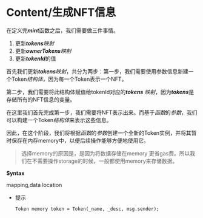 # Content/生成NFT信息

在定义完***mint***函数之后，我们需要做三件事情。

1. 更新***tokens**映射*
2. 更新***ownerTokens**映射*
3. 更新***tokenId***的值

首先我们更新***tokens**映射*，共分为两步：第一步，我们需要使用参数信息新建一个Token*结构体*，因为每一个Token表示一个NFT。

第二步，我们需要将此结构体赋值给tokenId对应的***tokens** 映射*，因为***tokens***是存储所有的NFT信息的变量。

在这里我们首先完成第一步，我们需要将NFT表示出来。而基于*函数*的*参数*，我们可以构建一个Token*结构体*来表示这些信息。

因此，在这个阶段，我们将根据*函数*的*参数*创建一个全新的Token实例，并将其暂时保存在内存memory中，以便后续操作能够方便地使用它。

> 选择memory的原因是，是因为将数据存储在memory 更省gas费。所以我们在不需要操作storage的时候，一般都使用memory来存储数据。
> 

**Syntax**

mapping,data location

- 提示
    
    ```solidity
    Token memory token = Token(_name, _desc, msg.sender);
    ```